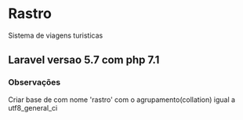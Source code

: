 # Rastro
Sistema de viagens turisticas

## Laravel versao 5.7 com php 7.1
### Observações
Criar base de com nome 'rastro' com o agrupamento(collation) igual a utf8_general_ci

